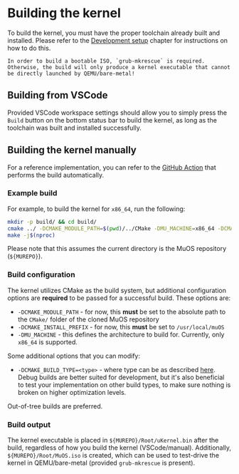 # Building the kernel

To build the kernel, you must have the proper toolchain already built and installed.
Please refer to the [Development setup](dev_setup.md) chapter for instructions on how to do this.

```{warning}
In order to build a bootable ISO, `grub-mkrescue` is required.
Otherwise, the build will only produce a kernel executable that cannot be directly launched by QEMU/bare-metal!
```

## Building from VSCode

Provided VSCode workspace settings should allow you to simply press the `Build` button on the bottom status bar to build the kernel, as long as the toolchain was built and installed successfully.

## Building the kernel manually

For a reference implementation, you can refer to the [GitHub Action](../../.github/workflows/build-kernel.yml) that performs the build automatically.

### Example build

For example, to build the kernel for `x86_64`, run the following:

```bash
mkdir -p build/ && cd build/
cmake ../ -DCMAKE_MODULE_PATH=$(pwd)/../CMake -DMU_MACHINE=x86_64 -DCMAKE_INSTALL_PREFIX=/usr/local/muOS/
make -j$(nproc)
```

Please note that this assumes the current directory is the MuOS repository (`${MUREPO}`).

### Build configuration

The kernel utilizes CMake as the build system, but additional configuration options are **required** to be passed for a successful build.
These options are:
- `-DCMAKE_MODULE_PATH` - for now, this **must** be set to the absolute path to the  `CMake/` folder of the cloned MuOS repository
- `-DCMAKE_INSTALL_PREFIX` - for now, this **must** be set to `/usr/local/muOS`
- `-DMU_MACHINE` - this defines the architecture to build for. Currently, only `x86_64` is supported.

Some additional options that you can modify:
- `-DCMAKE_BUILD_TYPE=<type>` - where type can be as described [here](https://cmake.org/cmake/help/latest/variable/CMAKE_BUILD_TYPE.html). Debug builds are better suited for development, but it's also beneficial to test your implementation on other build types, to make sure nothing is broken on higher optimization levels.

Out-of-tree builds are preferred.

### Build output

The kernel executable is placed in `${MUREPO}/Root/uKernel.bin` after the build, regardless of how you build the kernel (VSCode/manual).
Additionally, `${MUREPO}/Root/MuOS.iso` is created, which can be used to test-drive the kernel in QEMU/bare-metal (provided `grub-mkrescue` is present).
